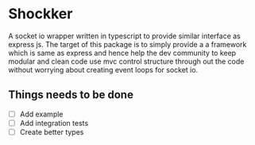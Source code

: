 # Shockker

A socket io wrapper written in typescript to provide similar interface as express js.
The target of this package is to simply provide a a framework which is same as express and hence help the dev community to keep modular and clean code use mvc control structure through out the code without worrying about creating event loops for socket io.

## Things needs to be done

- [ ] Add example
- [ ] Add integration tests
- [ ] Create better types
